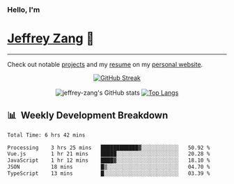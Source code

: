 
### Hello, I'm 
# [Jeffrey Zang](https://www.linkedin.com/in/jeffreyzang/) 🦀

---

Check out notable [projects](https://jeffz.dev/projects) and my [resume](https://jeffz.dev/resume) on my [personal website](https://jeffz.dev/).

<div align = 'center'>

[![GitHub Streak](https://github-readme-streak-stats.herokuapp.com/?user=jeffrey-zang&theme=tokyonight)](https://git.io/streak-stats)
<br></br>
![jeffrey-zang's GitHub stats](https://github-readme-stats.vercel.app/api?username=jeffrey-zang&show_icons=true&theme=tokyonight&hide_rank=true&hide=stars) 
[![Top Langs](https://github-readme-stats.vercel.app/api/top-langs/?username=jeffrey-zang&hide=ShaderLab,HLSL&layout=compact&theme=tokyonight)](https://github.com/anuraghazra/github-readme-stats)

</div>

## 📊 &nbsp;Weekly Development Breakdown
<!--START_SECTION:waka-->

```txt
Total Time: 6 hrs 42 mins

Processing    3 hrs 25 mins   ████████████▓░░░░░░░░░░░░   50.92 %
Vue.js        1 hr 21 mins    █████░░░░░░░░░░░░░░░░░░░░   20.28 %
JavaScript    1 hr 12 mins    ████▓░░░░░░░░░░░░░░░░░░░░   18.10 %
JSON          18 mins         █▒░░░░░░░░░░░░░░░░░░░░░░░   04.70 %
TypeScript    13 mins         █░░░░░░░░░░░░░░░░░░░░░░░░   03.39 %
```

<!--END_SECTION:waka-->

